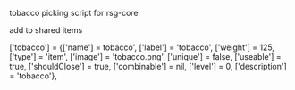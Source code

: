 
tobacco picking script for rsg-core         





add to shared  items              

['tobacco'] 				= {['name'] = tobacco', 				['label'] = 'tobacco', 					['weight'] = 125, 		['type'] = 'item', 				['image'] = 'tobacco.png', 	['unique'] = false, 	['useable'] = true, 	['shouldClose'] = true,	  ['combinable'] = nil,		['level'] = 0,		['description'] = 'tobacco'},

